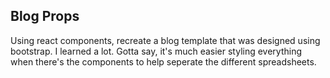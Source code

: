 Blog Props
------------------------------
Using react components, recreate a blog template that was designed using bootstrap. I learned a lot. Gotta say, it's much easier styling everything when there's the components to help seperate the different spreadsheets.